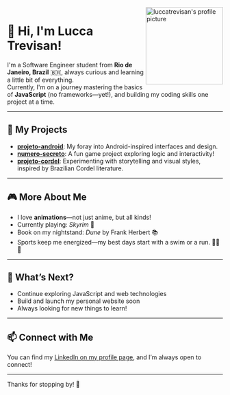 <img align="right" height="180em" src="https://avatars.githubusercontent.com/u/luccatrevisan?v=4" alt="luccatrevisan's profile picture"/>

# 👋 Hi, I'm Lucca Trevisan!

I'm a Software Engineer student from **Rio de Janeiro, Brazil** 🇧🇷, always curious and learning a little bit of everything.  
Currently, I'm on a journey mastering the basics of **JavaScript** (no frameworks—yet!), and building my coding skills one project at a time.

---

## 🚀 My Projects

- [**projeto-android**](https://github.com/luccatrevisan/projeto-android): My foray into Android-inspired interfaces and design.
- [**numero-secreto**](https://github.com/luccatrevisan/numero-secreto): A fun game project exploring logic and interactivity!
- [**projeto-cordel**](https://github.com/luccatrevisan/projeto-cordel): Experimenting with storytelling and visual styles, inspired by Brazilian Cordel literature.

---

## 🎮 More About Me

- I love **animations**—not just anime, but all kinds!
- Currently playing: _Skyrim_ 🐉
- Book on my nightstand: _Dune_ by Frank Herbert 📚
- Sports keep me energized—my best days start with a swim or a run. 🏊‍♂️🏃

---

## 🌱 What’s Next?

- Continue exploring JavaScript and web technologies
- Build and launch my personal website soon
- Always looking for new things to learn!

---

## 📫 Connect with Me

You can find my [LinkedIn on my profile page](https://github.com/luccatrevisan), and I’m always open to connect!

---

Thanks for stopping by! 🚀
